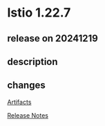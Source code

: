 # Istio 1.22.7

## release on 20241219

## description

## changes

<a href="http://gcsweb.istio.io/gcs/istio-release/releases/1.22.7/" rel="nofollow">Artifacts</a>

<a href="https://istio.io/news/releases/1.22.x/announcing-1.22.7/" rel="nofollow">Release Notes</a>


